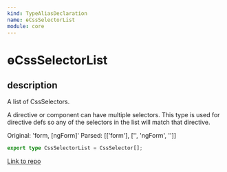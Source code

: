```yaml
---
kind: TypeAliasDeclaration
name: ɵCssSelectorList
module: core
---
```


# ɵCssSelectorList

## description

A list of CssSelectors.

A directive or component can have multiple selectors. This type is used for
directive defs so any of the selectors in the list will match that directive.

Original: 'form, [ngForm]'
Parsed: [['form'], ['', 'ngForm', '']]

```ts
export type CssSelectorList = CssSelector[];
```

[Link to repo](https://github.com/timdeschryver/angular/blob/master/packages/core/src/render3/interfaces/projection.ts#L51-L51)
